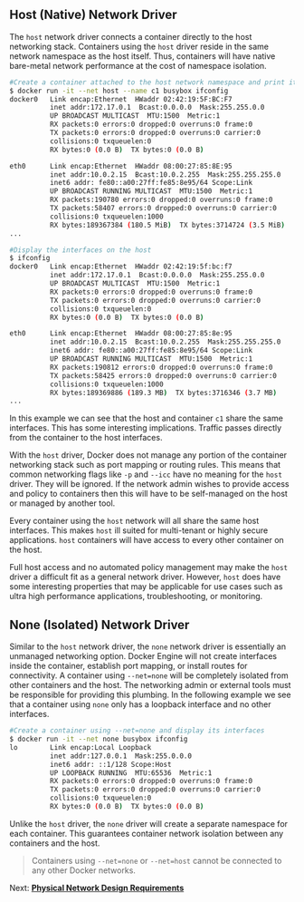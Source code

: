 
## <a name="hostdriver"></a>Host (Native) Network Driver

The `host` network driver connects a container directly to the host networking stack. Containers using the `host` driver reside in the same network namespace as the host itself. Thus, containers will have native bare-metal network performance at the cost of namespace isolation. 

```bash
#Create a container attached to the host network namespace and print its network interfaces
$ docker run -it --net host --name c1 busybox ifconfig
docker0   Link encap:Ethernet  HWaddr 02:42:19:5F:BC:F7
          inet addr:172.17.0.1  Bcast:0.0.0.0  Mask:255.255.0.0
          UP BROADCAST MULTICAST  MTU:1500  Metric:1
          RX packets:0 errors:0 dropped:0 overruns:0 frame:0
          TX packets:0 errors:0 dropped:0 overruns:0 carrier:0
          collisions:0 txqueuelen:0
          RX bytes:0 (0.0 B)  TX bytes:0 (0.0 B)

eth0      Link encap:Ethernet  HWaddr 08:00:27:85:8E:95
          inet addr:10.0.2.15  Bcast:10.0.2.255  Mask:255.255.255.0
          inet6 addr: fe80::a00:27ff:fe85:8e95/64 Scope:Link
          UP BROADCAST RUNNING MULTICAST  MTU:1500  Metric:1
          RX packets:190780 errors:0 dropped:0 overruns:0 frame:0
          TX packets:58407 errors:0 dropped:0 overruns:0 carrier:0
          collisions:0 txqueuelen:1000
          RX bytes:189367384 (180.5 MiB)  TX bytes:3714724 (3.5 MiB)
...

#Display the interfaces on the host
$ ifconfig
docker0   Link encap:Ethernet  HWaddr 02:42:19:5f:bc:f7
          inet addr:172.17.0.1  Bcast:0.0.0.0  Mask:255.255.0.0
          UP BROADCAST MULTICAST  MTU:1500  Metric:1
          RX packets:0 errors:0 dropped:0 overruns:0 frame:0
          TX packets:0 errors:0 dropped:0 overruns:0 carrier:0
          collisions:0 txqueuelen:0
          RX bytes:0 (0.0 B)  TX bytes:0 (0.0 B)

eth0      Link encap:Ethernet  HWaddr 08:00:27:85:8e:95
          inet addr:10.0.2.15  Bcast:10.0.2.255  Mask:255.255.255.0
          inet6 addr: fe80::a00:27ff:fe85:8e95/64 Scope:Link
          UP BROADCAST RUNNING MULTICAST  MTU:1500  Metric:1
          RX packets:190812 errors:0 dropped:0 overruns:0 frame:0
          TX packets:58425 errors:0 dropped:0 overruns:0 carrier:0
          collisions:0 txqueuelen:1000
          RX bytes:189369886 (189.3 MB)  TX bytes:3716346 (3.7 MB)
...
```

In this example we can see that the host and container `c1` share the same interfaces. This has some interesting implications. Traffic passes directly from the container to the host interfaces.

With the `host` driver, Docker does not manage any portion of the container networking stack such as port mapping or routing rules. This means that common networking flags like `-p` and `--icc` have no meaning for the `host` driver. They will be ignored. If the network admin wishes to provide access and policy to containers then this will have to be self-managed on the host or managed by another tool.

Every container using the `host` network will all share the same host interfaces. This makes `host` ill suited for multi-tenant or highly secure applications. `host` containers will have access to every other container on the host. 

Full host access and no automated policy management may make the `host` driver a difficult fit as a general network driver. However, `host` does have some interesting properties that may be applicable for use cases such as ultra high performance applications, troubleshooting, or monitoring.

## <a name="nonedriver"></a>None (Isolated) Network Driver

Similar to the `host` network driver, the `none` network driver is essentially an unmanaged networking option. Docker Engine will not create interfaces inside the container, establish port mapping, or install routes for connectivity. A container using `--net=none` will be completely isolated from other containers and the host. The networking admin or external tools must be responsible for providing this plumbing. In the following example we see that a container using `none` only has a loopback interface and no other interfaces.


```bash
#Create a container using --net=none and display its interfaces 
$ docker run -it --net none busybox ifconfig
lo        Link encap:Local Loopback
          inet addr:127.0.0.1  Mask:255.0.0.0
          inet6 addr: ::1/128 Scope:Host
          UP LOOPBACK RUNNING  MTU:65536  Metric:1
          RX packets:0 errors:0 dropped:0 overruns:0 frame:0
          TX packets:0 errors:0 dropped:0 overruns:0 carrier:0
          collisions:0 txqueuelen:0
          RX bytes:0 (0.0 B)  TX bytes:0 (0.0 B)
```
 
Unlike the `host` driver, the `none` driver will create a separate namespace for each container. This guarantees container network isolation between any containers and the host. 

 > Containers using `--net=none` or `--net=host` cannot be connected to any other Docker networks.

 Next: **[Physical Network Design Requirements](09-physical-networking.md)**
